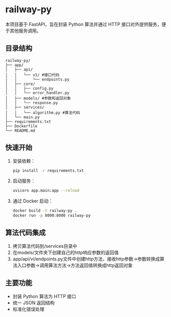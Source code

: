 # railway-py

本项目基于 FastAPI，旨在封装 Python 算法并通过 HTTP 接口对外提供服务，便于其他服务调用。

## 目录结构

```
railway-py/
├── app/
│   ├── api/
│   │   └── v1/ #接口代码
│   │       └── endpoints.py
│   ├── core/
│   │   ├── config.py
│   │   └── error_handler.py
│   ├── models/ #参数和返回对象
│   │   └── response.py 
│   ├── services/
│   │   └── algorithm.py #算法代码
│   └── main.py
├── requirements.txt
├── Dockerfile
└── README.md
```

## 快速开始

1. 安装依赖：
   ```bash
   pip install -r requirements.txt
   ```
2. 启动服务：
   ```bash
   uvicorn app.main:app --reload
   ```
3. 通过 Docker 启动：
   ```bash
   docker build -t railway-py .
   docker run -p 8000:8000 railway-py
   ```

## 算法代码集成
1. 拷贝算法代码到/services目录中
2. 在models/文件夹下创建自己的http响应参数的返回值
3. app/api/vi/endpoints.py文件中创建http方法，接收http参数->参数转换成算法入口参数->调用算法方法->方法返回值转换成http返回对象

## 主要功能
- 封装 Python 算法为 HTTP 接口
- 统一 JSON 返回结构
- 标准化错误处理 